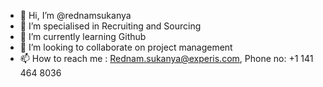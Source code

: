 - 👋 Hi, I’m @rednamsukanya
- 👀 I’m specialised in Recruiting and Sourcing
- 🌱 I’m currently learning Github
- 💞️ I’m looking to collaborate on project management
- 📫 How to reach me : Rednam.sukanya@experis.com, Phone no: +1 141 464 8036

<!---
rednamsukanya/rednamsukanya is a ✨ special ✨ repository because its `README.md` (this file) appears on your GitHub profile.
You can click the Preview link to take a look at your changes.
--->
